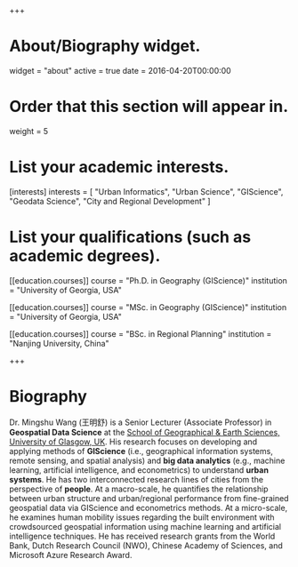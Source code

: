 +++
# About/Biography widget.
widget = "about"
active = true
date = 2016-04-20T00:00:00

# Order that this section will appear in.
weight = 5

# List your academic interests.
[interests]
  interests = [
    "Urban Informatics",
    "Urban Science",
    "GIScience",
    "Geodata Science",
    "City and Regional Development"
  ]

# List your qualifications (such as academic degrees).
[[education.courses]]
  course = "Ph.D. in Geography (GIScience)"
  institution = "University of Georgia, USA"


[[education.courses]]
  course = "MSc. in Geography (GIScience)"
  institution = "University of Georgia, USA"


[[education.courses]]
  course = "BSc. in Regional Planning"
  institution = "Nanjing University, China"

 
+++

# Biography

Dr. Mingshu Wang (王明舒) is a Senior Lecturer (Associate Professor) in **Geospatial Data Science**  at the [School of Geographical & Earth Sciences, University of Glasgow, UK](https://www.gla.ac.uk/schools/ges/). His research focuses on developing and applying methods of **GIScience** (i.e., geographical information systems, remote sensing, and spatial analysis) and **big data analytics** (e.g., machine learning, artificial intelligence, and econometrics) to understand **urban systems**. He has two interconnected research lines of cities from the perspective of **people**. At a macro-scale, he quantifies the relationship between urban structure and urban/regional performance from fine-grained geospatial data via GIScience and econometrics methods. At a micro-scale, he examines human mobility issues regarding the built environment with crowdsourced geospatial information using machine learning and artificial intelligence techniques. He has received research grants from the World Bank, Dutch Research Council (NWO), Chinese Academy of Sciences, and Microsoft Azure Research Award.